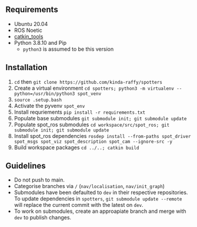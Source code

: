 ## Requirements

- Ubuntu 20.04
- ROS Noetic
- [catkin_tools](https://catkin-tools.readthedocs.io/en/latest/installing.html)
- Python 3.8.10 and Pip
  - `python3` is assumed to be this version

## Installation

1. `cd` then `git clone https://github.com/kinda-raffy/spotters`
2. Create a virtual environment `cd spotters; python3 -m virtualenv --python=/usr/bin/python3 spot_venv`
3. `source .setup.bash`
4. Activate the pyvenv `spot_env`
5. Install requriements `pip install -r requirements.txt`
6. Populate base submodules `git submodule init; git submodule update`
7. Populate spot_ros submodules `cd workspace/src/spot_ros; git submodule init; git submodule update`
8. Install spot_ros dependencies `rosdep install --from-paths spot_driver spot_msgs spot_viz spot_description spot_cam --ignore-src -y`
9. Build workspace packages `cd ../..; catkin build`

## Guidelines

- Do not push to main.
- Categorise branches via `/` (`nav/localisation`, `nav/init_graph`)
- Submodules have been defaulted to `dev` in their respective repositories. To update dependencies in `spotters`, `git submodule update --remote` will replace the current commit with the latest on `dev`.
- To work on submodules, create an approapiate branch and merge with `dev` to publish changes. 

